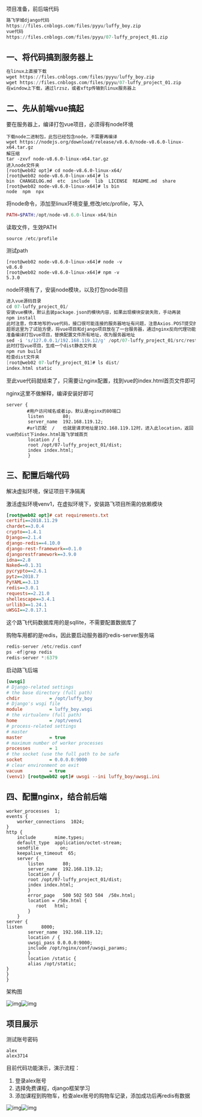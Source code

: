 项目准备，前后端代码

```awk
路飞学城django代码
https://files.cnblogs.com/files/pyyu/luffy_boy.zip
vue代码
https://files.cnblogs.com/files/pyyu/07-luffy_project_01.zip
```

## 一、将代码搞到服务器上

```awk
在linux上直接下载
wget https://files.cnblogs.com/files/pyyu/luffy_boy.zip
wget https://files.cnblogs.com/files/pyyu/07-luffy_project_01.zip
在window上下载，通过lrzsz，或者xftp传输到linux服务器上
```

## 二、先从前端vue搞起

要在服务器上，编译打包vue项目，必须得有node环境

```crmsh
下载node二进制包，此包已经包含node，不需要再编译
wget https://nodejs.org/download/release/v8.6.0/node-v8.6.0-linux-x64.tar.gz
解压缩
tar -zxvf node-v8.6.0-linux-x64.tar.gz
进入node文件夹
[root@web02 opt]# cd node-v8.6.0-linux-x64/
[root@web02 node-v8.6.0-linux-x64]# ls
bin  CHANGELOG.md  etc  include  lib  LICENSE  README.md  share
[root@web02 node-v8.6.0-linux-x64]# ls bin
node  npm  npx
```

将node命令，添加至linux环境变量,修改/etc/profile，写入

```elixir
PATH=$PATH:/opt/node-v8.6.0-linux-x64/bin
```

读取文件，生效PATH

```gradle
source /etc/profile
```

测试path

```crmsh
[root@web02 node-v8.6.0-linux-x64]# node -v
v8.6.0
[root@web02 node-v8.6.0-linux-x64]# npm -v
5.3.0
```

node环境有了，安装node模块，以及打包node项目

```gradle
进入vue源码目录
cd 07-luffy_project_01/
安装vue模块，默认去装package.json的模块内容，如果出现模块安装失败，手动再装
npm install 
此时注意，你本地写的vue代码，接口很可能连接的服务器地址有问题，注意Axios.POST提交的地址，一定得发送给django应用（如果用了nginx，就发送给nginx的入口端口）
超哥这里为了试验方便，将vue项目和django项目放在了一台服务器，通过nginx反向代理功能(8000端口)，转发vue请求给django(9000)
准备编译打包vue项目，替换配置文件所有地址，改为服务器地址
sed -i 's/127.0.0.1/192.168.119.12/g' /opt/07-luffy_project_01/src/restful/api.js
此时打包vue项目，生成一个dist静态文件夹
npm run build
检查dist文件夹
[root@web02 07-luffy_project_01]# ls dist/
index.html static
```

至此vue代码就结束了，只需要让nginx配置，找到vue的index.html首页文件即可

nginx这里不做解释，编译安装好即可

```nginx
server {
　　　　 #用户访问域名或者ip，默认是nginx的80端口
        listen       80;
        server_name  192.168.119.12;
　　　　 #url匹配  /   也就是请求地址是192.168.119.12时，进入此location，返回vue的dist下index.html路飞学城首页
        location / {
        root /opt/07-luffy_project_01/dist;
        index index.html;
        }
```

## 三、配置后端代码

解决虚拟环境，保证项目干净隔离

激活虚拟环境venv1，在虚拟环境下，安装路飞项目所需的依赖模块

```ini
[root@web02 opt]# cat requirements.txt
certifi==2018.11.29
chardet==3.0.4
crypto==1.4.1
Django==2.1.4
django-redis==4.10.0
django-rest-framework==0.1.0
djangorestframework==3.9.0
idna==2.8
Naked==0.1.31
pycrypto==2.6.1
pytz==2018.7
PyYAML==3.13
redis==3.0.1
requests==2.21.0
shellescape==3.4.1
urllib3==1.24.1
uWSGI==2.0.17.1
```

这个路飞代码数据库用的是sqllite，不需要配置数据库了

购物车用都的是redis，因此要启动服务器的redis-server服务端

```gradle
redis-server /etc/redis.conf
ps -ef|grep redis
redis-server *:6379
```

启动路飞后端

```ini
[uwsgi]
# Django-related settings
# the base directory (full path)
chdir           = /opt/luffy_boy
# Django's wsgi file
module          = luffy_boy.wsgi
# the virtualenv (full path)
home            = /opt/venv1
# process-related settings
# master
master          = true
# maximum number of worker processes
processes       = 1
# the socket (use the full path to be safe
socket          = 0.0.0.0:9000
# clear environment on exit
vacuum          = true
(venv1) [root@web02 opt]# uwsgi --ini luffy_boy/uwsgi.ini
```

## 四、配置nginx，结合前后端

```nginx
worker_processes  1;
events {
    worker_connections  1024;
}
http {
    include       mime.types;
    default_type  application/octet-stream;
    sendfile        on;
    keepalive_timeout  65;
    server {
        listen       80;
        server_name  192.168.119.12;
        location / {
        root /opt/07-luffy_project_01/dist;
        index index.html;
        }
        error_page   500 502 503 504  /50x.html;
        location = /50x.html {
           root   html;
        }
    }
server {
listen       8000;
        server_name  192.168.119.12;
        location / {
        uwsgi_pass 0.0.0.0:9000;
        include /opt/nginx/conf/uwsgi_params;
        }
        location /static {
        alias /opt/static;
}
}
}
```

架构图

![img](https://pythonav.com/media/uploads/2019/03/01/http.jpg)![img](https://pythonav.com/media/uploads/2019/02/22/Gobook/Chapter10/pic/jg.png)

## 项目展示

测试账号密码

```nginx
alex
alex3714
```

目前代码功能演示，演示流程：

1. 登录alex账号
2. 选择免费课程，django框架学习
3. 添加课程到购物车，检查alex账号的购物车记录，添加成功后再redis有数据

![img](https://pythonav.com/media/uploads/2019/02/22/Gobook/Chapter10/pic/jg2.png)![img](https://pythonav.com/media/uploads/2019/02/22/Gobook/Chapter10/pic/jg3.png)